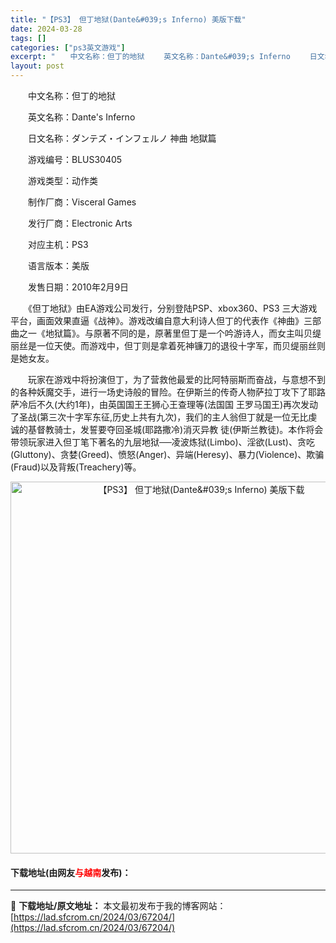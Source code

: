 ```yaml
---
title: "【PS3】 但丁地狱(Dante&#039;s Inferno) 美版下载"
date: 2024-03-28
tags: []
categories: ["ps3英文游戏"]
excerpt: "　　中文名称：但丁的地狱 　　英文名称：Dante&#039;s Inferno 　　日文名称：ダンテズ・インフェルノ 神曲 地獄篇 　　游戏编号：BLUS30405 　　游戏类型：动作类 　　制作厂商：Visceral Games 　　发行厂商：Electronic Arts 　　对应主机：PS3 &hellip;"
layout: post
---
```


 <p>　　中文名称：但丁的地狱</p> <p>　　英文名称：Dante&#39;s Inferno</p> <p>　　日文名称：ダンテズ・インフェルノ 神曲 地獄篇</p> <p>　　游戏编号：BLUS30405</p> <p>　　游戏类型：动作类</p> <p>　　制作厂商：Visceral Games</p> <p>　　发行厂商：Electronic Arts</p> <p>　　对应主机：PS3</p> <p>　　语言版本：美版</p> <p>　　发售日期：2010年2月9日</p> <p>　　《但丁地狱》由EA游戏公司发行，分别登陆PSP、xbox360、PS3 三大游戏平台，画面效果直逼《战神》。游戏改编自意大利诗人但丁的代表作《神曲》三部曲之一《地狱篇》。与原著不同的是，原著里但丁是一个吟游诗人，而女主叫贝缇丽丝是一位天使。而游戏中，但丁则是拿着死神镰刀的退役十字军，而贝缇丽丝则是她女友。</p> <p>　　玩家在游戏中将扮演但丁，为了营救他最爱的比阿特丽斯而奋战，与意想不到的各种妖魔交手，进行一场史诗般的冒险。在伊斯兰的传奇人物萨拉丁攻下了耶路萨冷后不久(大约1年)，由英国国王王狮心王查理等(法国国 王罗马国王)再次发动了圣战(第三次十字军东征,历史上共有九次)，我们的主人翁但丁就是一位无比虔诚的基督教骑士，发誓要夺回圣城(耶路撒冷)消灭异教 徒(伊斯兰教徒)。本作将会带领玩家进入但丁笔下著名的九层地狱──凌波炼狱(Limbo)、淫欲(Lust)、贪吃(Gluttony)、贪婪(Greed)、愤怒(Anger)、异端(Heresy)、暴力(Violence)、欺骗(Fraud)以及背叛(Treachery)等。</p> <p align="center"><img align="" border="0" src="https://lad.sfcrom.cn/wp-content/uploads/2024/03/20240328_6605210775ea1.jpg" width="595" alt="【PS3】 但丁地狱(Dante&amp;#039;s Inferno) 美版下载" /></p> <p><h4>下载地址(由网友<font color="red">与越南</font>发布)：</h4></p> 

---
📖 **下载地址/原文地址：** 本文最初发布于我的博客网站：[https://lad.sfcrom.cn/2024/03/67204/](https://lad.sfcrom.cn/2024/03/67204/)
